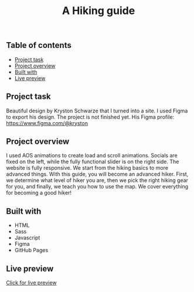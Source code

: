 <h1 align="center">
  A Hiking guide
</h1>
<br>

## Table of contents

- [Project task](#project-task)
- [Project overview](#project-overview)
- [Built with](#built-with)
- [Live preview](#live-preview)

## Project task

Beautiful design by Kryston Schwarze that I turned into a site. I used Figma to export his design. The project is not finished yet.
His Figma profile: https://www.figma.com/@kryston

## Project overview

I used AOS animations to create load and scroll animations. Socials are fixed on the left, while the fully functional slider is on the right side. The website is fully responsive. We start from the hiking basics to more advanced things. With this guide, you will become an advanced hiker. First, we determine what level of hiker you are, then we pick the right hiking gear for you, and finally, we teach you how to use the map. We cover everything for becoming a good hiker!

## Built with

- HTML
- Sass
- Javascript
- Figma
- GitHub Pages

## Live preview

[Click for live preview](https://jeko10.github.io/A-Hiking-guide/)
